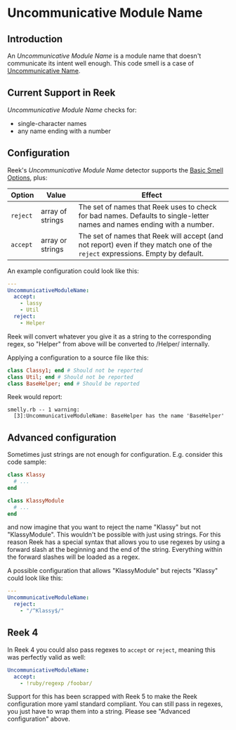 # Uncommunicative Module Name

## Introduction

An _Uncommunicative Module Name_ is a module name that doesn't communicate its
intent well enough. This code smell is a case of
[Uncommunicative Name](Uncommunicative-Name.md).

## Current Support in Reek

_Uncommunicative Module Name_ checks for:

* single-character names
* any name ending with a number

## Configuration

Reek's _Uncommunicative Module Name_ detector supports the [Basic Smell Options](Basic-Smell-Options.md), plus:

| Option         | Value       | Effect  |
| ---------------|-------------|---------|
| `reject` | array of strings | The set of names that Reek uses to check for bad names. Defaults to single-letter names and names ending with a number. |
| `accept` | array or strings | The set of names that Reek will accept (and not report) even if they match one of the `reject` expressions. Empty by default.|

An example configuration could look like this:

```Yaml
---
UncommunicativeModuleName:
  accept:
    - lassy
    - Util
  reject:
    - Helper
```

Reek will convert whatever you give it as a string to the corresponding regex, so "Helper" from above will be converted to /Helper/ internally. 

Applying a configuration to a source file like this:

```Ruby
class Classy1; end # Should not be reported
class Util; end # Should not be reported
class BaseHelper; end # Should be reported
```

Reek would report:

```
smelly.rb -- 1 warning:
  [3]:UncommunicativeModuleName: BaseHelper has the name 'BaseHelper'
```

## Advanced configuration

Sometimes just strings are not enough for configuration. E.g. consider this code sample:

```Ruby
class Klassy
  # ...
end

class KlassyModule
  # ...
end
```

and now imagine that you want to reject the name "Klassy" but not "KlassyModule". This wouldn't be possible with just using strings.
For this reason Reek has a special syntax that allows you to use regexes by using a forward slash at the beginning and the end of the string.
Everything within the forward slashes will be loaded as a regex.

A possible configuration that allows "KlassyModule" but rejects "Klassy" could look like this:

```Yaml
---
UncommunicativeModuleName:
  reject:
    - "/^Klassy$/"
```

## Reek 4

In Reek 4 you could also pass regexes to `accept` or `reject`, meaning this was perfectly valid as well:

```yaml
UncommunicativeModuleName:
  accept:
    - !ruby/regexp /foobar/
```

Support for this has been scrapped with Reek 5 to make the Reek configuration more yaml standard compliant.
You can still pass in regexes, you just have to wrap them into a string. Please see "Advanced configuration" above.
